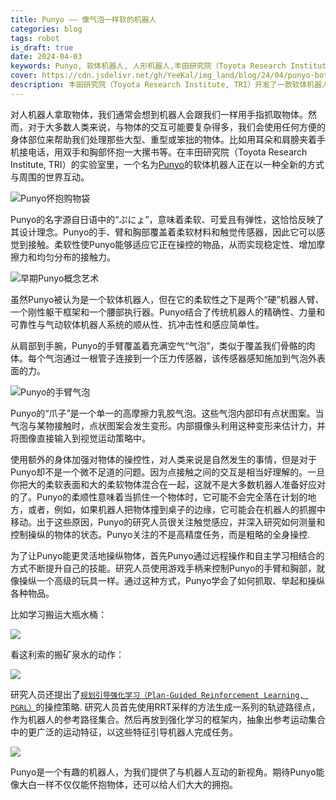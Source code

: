 ```yaml
---
title: Punyo —— 像气泡一样软的机器人
categories: blog
tags: robot
is_draft: true
date: 2024-04-03
keywords: Punyo, 软体机器人, 人形机器人,丰田研究院（Toyota Research Institute, TRI）
cover: https://cdn.jsdelivr.net/gh/YeeKal/img_land/blog/24/04/punyo-bots.jpg
description: 丰田研究院（Toyota Research Institute, TRI）开发了一款软体机器人——Punyo，它的全身像气泡一样柔软且富有弹性。研究人员希望Punyo用使用任何方便的身体部位来帮助处理那些大型、重型或笨拙的物体。这在普遍使用硬性夹爪和手指与物体交互的机器人领域提供了人形机器人互动的新视角。
---
```


对人机器人拿取物体，我们通常会想到机器人会跟我们一样用手指抓取物体。然而，对于大多数人类来说，与物体的交互可能要复杂得多，我们会使用任何方便的身体部位来帮助我们处理那些大型、重型或笨拙的物体。比如用耳朵和肩膀夹着手机接电话，用双手和胸部怀抱一大摞书等。在丰田研究院（Toyota Research Institute, TRI）的实验室里，一个名为[Punyo](https://punyo.tech/)的软体机器人正在以一种全新的方式与周围的世界互动。

![Punyo怀抱购物袋](https://cdn.jsdelivr.net/gh/YeeKal/img_land/blog/24/03/1*i7VKuTYxPJGyfoASZwjZpw.png)

Punyo的名字源自日语中的“ぷにょ”，意味着柔软、可爱且有弹性，这恰恰反映了其设计理念。Punyo的手、臂和胸部覆盖着柔软材料和触觉传感器，因此它可以感觉到接触。柔软性使Punyo能够适应它正在操控的物品，从而实现稳定性、增加摩擦力和均匀分布的接触力。

![早期Punyo概念艺术](https://cdn.jsdelivr.net/gh/YeeKal/img_land/blog/24/03/0*09tI3BMQO5hhhIzb)

虽然Punyo被认为是一个软体机器人，但在它的柔软性之下是两个“硬”机器人臂、一个刚性躯干框架和一个腰部执行器。Punyo结合了传统机器人的精确性、力量和可靠性与气动软体机器人系统的顺从性、抗冲击性和感应简单性。

从肩部到手腕，Punyo的手臂覆盖着充满空气“气泡”，类似于覆盖我们骨骼的肉体。每个气泡通过一根管子连接到一个压力传感器，该传感器感知施加到气泡外表面的力。

![Punyo的手臂气泡](https://cdn.jsdelivr.net/gh/YeeKal/img_land/blog/24/03/1*sjSy71zTRr0wvB0VHoBITA.png)

Punyo的“爪子”是一个单一的高摩擦力乳胶气泡。这些气泡内部印有点状图案。当气泡与某物接触时，点状图案会发生变形。内部摄像头利用这种变形来估计力，并将图像直接输入到视觉运动策略中。

使用额外的身体加强对物体的操控性，对人类来说是自然发生的事情，但是对于Punyo却不是一个微不足道的问题。因为点接触之间的交互是相当好理解的。一旦你把大的柔软表面和大的柔软物体混合在一起，这就不是大多数机器人准备好应对的了。Punyo的柔顺性意味着当抓住一个物体时，它可能不会完全落在计划的地方，或者，例如，如果机器人把物体撞到桌子的边缘，它可能会在机器人的抓握中移动。出于这些原因，Punyo的研究人员很关注触觉感应，并深入研究如何测量和控制操纵的物体的状态。Punyo关注的不是高精度任务，而是粗略的全身操控.

为了让Punyo能更灵活地操纵物体，首先Punyo通过远程操作和自主学习相结合的方式不断提升自己的技能。研究人员使用游戏手柄来控制Punyo的手臂和胸部，就像操纵一个高级的玩具一样。通过这种方式，Punyo学会了如何抓取、举起和操纵各种物品。

比如学习搬运大瓶水桶：

![](https://cdn.jsdelivr.net/gh/YeeKal/img_land/blog/24/03/640)

看这利索的搬矿泉水的动作：

![](https://cdn.jsdelivr.net/gh/YeeKal/img_land/blog/24/04/640)


研究人员还提出了[`规划引导强化学习（Plan-Guided Reinforcement Learning, PGRL）`](https://arxiv.org/pdf/2310.12263.pdf)的操控策略. 研究人员首先使用RRT采样的方法生成一系列的轨迹路径点，作为机器人的参考路径集合。然后再放到强化学习的框架内，抽象出参考运动集合中的更广泛的运动特征，以这些特征引导机器人完成任务。

![](https://cdn.jsdelivr.net/gh/YeeKal/img_land/blog/24/04/punyo_pgrl.gif)

Punyo是一个有趣的机器人，为我们提供了与机器人互动的新视角。期待Punyo能像大白一样不仅仅能怀抱物体，还可以给人们大大的拥抱。